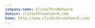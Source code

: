 ```yaml
---
company-name: ClicksThruNetwork
domain: clicksthrunetwork.com
home: http://www.clicksthrunetwork.com/
---
```




